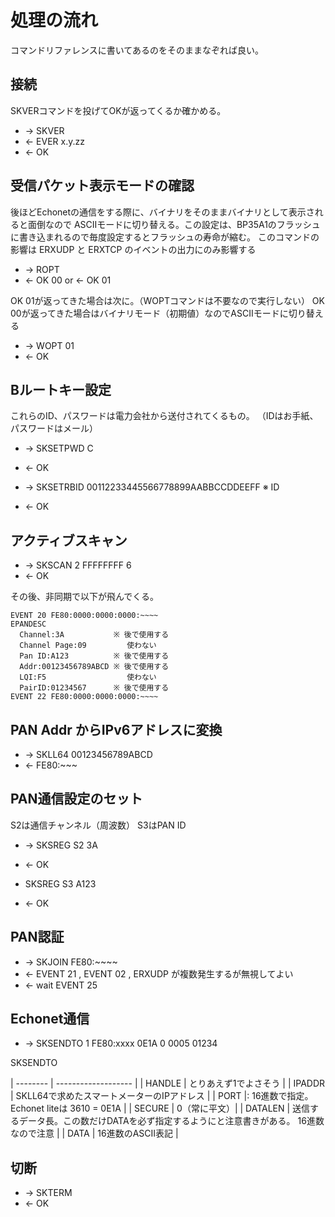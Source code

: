 # 処理の流れ

コマンドリファレンスに書いてあるのをそのままなぞれば良い。

## 接続

SKVERコマンドを投げてOKが返ってくるか確かめる。

* -> SKVER
* <- EVER x.y.zz
* <- OK

## 受信パケット表示モードの確認

後ほどEchonetの通信をする際に、バイナリをそのままバイナリとして表示されると面倒なので
ASCIIモードに切り替える。この設定は、BP35A1のフラッシュに書き込まれるので毎度設定するとフラッシュの寿命が縮む。
このコマンドの影響は ERXUDP と ERXTCP のイベントの出力にのみ影響する

* -> ROPT
* <- OK 00 or <- OK 01

OK 01が返ってきた場合は次に。（WOPTコマンドは不要なので実行しない）
OK 00が返ってきた場合はバイナリモード（初期値）なのでASCIIモードに切り替える

* -> WOPT 01
* <- OK

## Bルートキー設定

これらのID、パスワードは電力会社から送付されてくるもの。
（IDはお手紙、パスワードはメール）

* -> SKSETPWD C <password>
* <- OK

* -> SKSETRBID 00112233445566778899AABBCCDDEEFF ※ ID
* <- OK

## アクティブスキャン

* -> SKSCAN 2 FFFFFFFF 6
* <- OK

その後、非同期で以下が飛んでくる。

```
EVENT 20 FE80:0000:0000:0000:~~~~
EPANDESC
  Channel:3A           ※ 後で使用する
  Channel Page:09         使わない
  Pan ID:A123          ※ 後で使用する
  Addr:00123456789ABCD ※ 後で使用する
  LQI:F5                  使わない
  PairID:01234567      ※ 後で使用する
EVENT 22 FE80:0000:0000:0000:~~~~
```

## PAN Addr からIPv6アドレスに変換

* -> SKLL64 00123456789ABCD
* <- FE80:~~~

## PAN通信設定のセット

S2は通信チャンネル（周波数） S3はPAN ID

* -> SKSREG S2 3A
* <- OK

* SKSREG S3 A123
* <- OK

## PAN認証

* -> SKJOIN FE80:~~~~
* <- EVENT 21 , EVENT 02 , ERXUDP が複数発生するが無視してよい
* <- wait EVENT 25

## Echonet通信

* -> SKSENDTO 1 FE80:xxxx 0E1A 0 0005 01234

SKSENDTO <HANDLE> <IPADDR> <PORT> <SECURE> <DATALEN> <DATA>

| -------- | ------------------- |
| HANDLE | とりあえず1でよさそう |
| IPADDR | SKLL64で求めたスマートメーターのIPアドレス |
| PORT   |: 16進数で指定。Echonet liteは 3610 = 0E1A |
| SECURE |  0（常に平文）| 
| DATALEN |  送信するデータ長。この数だけDATAを必ず指定するようにと注意書きがある。 16進数なので注意 |
| DATA   | 16進数のASCII表記 | 

## 切断

* -> SKTERM
* <- OK